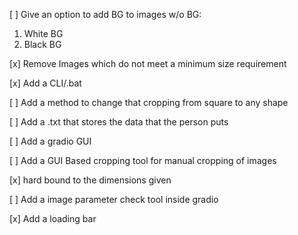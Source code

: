 [ ] Give an option to add BG to images w/o BG:
  1. White BG
  2. Black BG

[x] Remove Images which do not meet a minimum size requirement

[x] Add a CLI/.bat

[ ] Add a method to change that cropping from square to any shape

[ ] Add a .txt that stores the data that the person puts

[ ] Add a gradio GUI

  [ ] Add a GUI Based cropping tool for manual cropping of images

  [x] hard bound to the dimensions given

  [ ] Add a image parameter check tool inside gradio

  [x] Add a loading bar